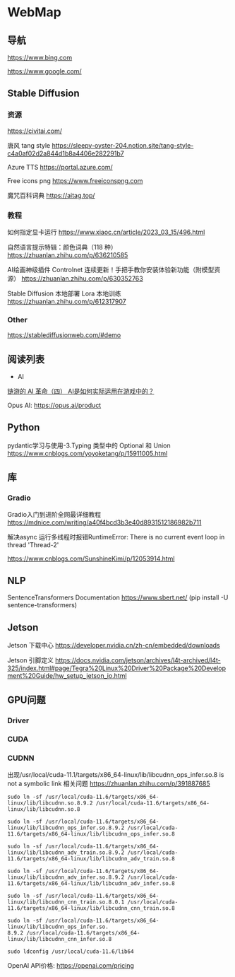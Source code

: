 # WebMap

## 导航
https://www.bing.com

https://www.google.com/
## Stable Diffusion

### 资源
https://civitai.com/

唐风 tang style
https://sleepy-oyster-204.notion.site/tang-style-c4a0af02d2a844d1b8a4406e282291b7

Azure TTS
https://portal.azure.com/

Free icons png
https://www.freeiconspng.com

魔咒百科词典
https://aitag.top/

### 教程
如何指定显卡运行
https://www.xiaoc.cn/article/2023_03_15/496.html

自然语言提示特辑：颜色词典（118 种）
https://zhuanlan.zhihu.com/p/636210585

AI绘画神级插件 Controlnet 连续更新！手把手教你安装体验新功能（附模型资源）
https://zhuanlan.zhihu.com/p/630352763

Stable Diffusion 本地部署 Lora 本地训练
https://zhuanlan.zhihu.com/p/612317907

### Other
https://stablediffusionweb.com/#demo


## 阅读列表

- AI

[链游的 AI 革命（四） AI是如何实际运用在游戏中的？](https://www.techflowpost.com/article/detail_12338.html)

Opus AI: https://opus.ai/product


## Python
pydantic学习与使用-3.Typing 类型中的 Optional 和 Union
https://www.cnblogs.com/yoyoketang/p/15911005.html

## 库
### Gradio
Gradio入门到进阶全网最详细教程
https://mdnice.com/writing/a40f4bcd3b3e40d8931512186982b711

解决async 运行多线程时报错RuntimeError: There is no current event loop in thread 'Thread-2'

https://www.cnblogs.com/SunshineKimi/p/12053914.html

## NLP
SentenceTransformers Documentation https://www.sbert.net/ (pip install -U sentence-transformers)


## Jetson

Jetson 下载中心 https://developer.nvidia.cn/zh-cn/embedded/downloads

Jetson 引脚定义 https://docs.nvidia.com/jetson/archives/l4t-archived/l4t-325/index.html#page/Tegra%20Linux%20Driver%20Package%20Development%20Guide/hw_setup_jetson_io.html

## GPU问题

### Driver

### CUDA

### CUDNN
出现/usr/local/cuda-11.1/targets/x86_64-linux/lib/libcudnn_ops_infer.so.8 is not a symbolic link 相关问题
https://zhuanlan.zhihu.com/p/391887685

```
sudo ln -sf /usr/local/cuda-11.6/targets/x86_64-linux/lib/libcudnn.so.8.9.2 /usr/local/cuda-11.6/targets/x86_64-linux/lib/libcudnn.so.8

sudo ln -sf /usr/local/cuda-11.6/targets/x86_64-linux/lib/libcudnn_ops_infer.so.8.9.2 /usr/local/cuda-11.6/targets/x86_64-linux/lib/libcudnn_ops_infer.so.8

sudo ln -sf /usr/local/cuda-11.6/targets/x86_64-linux/lib/libcudnn_adv_train.so.8.9.2 /usr/local/cuda-11.6/targets/x86_64-linux/lib/libcudnn_adv_train.so.8

sudo ln -sf /usr/local/cuda-11.6/targets/x86_64-linux/lib/libcudnn_adv_infer.so.8.9.2 /usr/local/cuda-11.6/targets/x86_64-linux/lib/libcudnn_adv_infer.so.8

sudo ln -sf /usr/local/cuda-11.6/targets/x86_64-linux/lib/libcudnn_cnn_train.so.8.0.1 /usr/local/cuda-11.6/targets/x86_64-linux/lib/libcudnn_cnn_train.so.8

sudo ln -sf /usr/local/cuda-11.6/targets/x86_64-linux/lib/libcudnn_ops_infer.so.
8.9.2 /usr/local/cuda-11.6/targets/x86_64-linux/lib/libcudnn_cnn_infer.so.8

sudo ldconfig /usr/local/cuda-11.6/lib64
```

OpenAI API价格: https://openai.com/pricing
